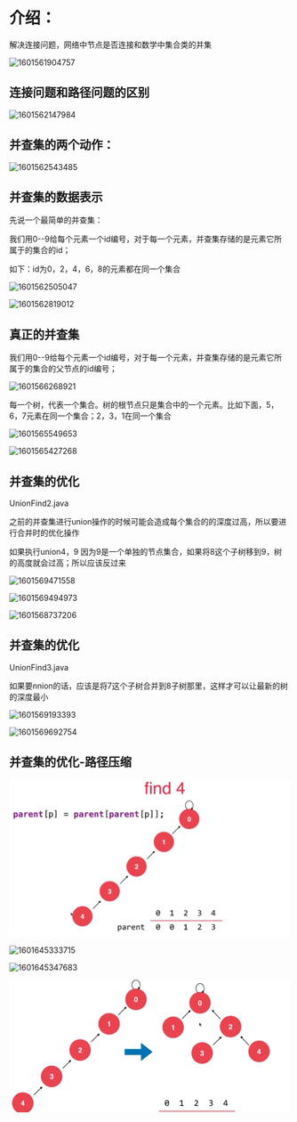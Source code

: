 



# 介绍：

解决连接问题，网络中节点是否连接和数学中集合类的并集

![1601561904757](https://gitee.com/gu_chun_bo/picture/raw/master/image/20201001221827-886950.png)

## 连接问题和路径问题的区别

![1601562147984](https://gitee.com/gu_chun_bo/picture/raw/master/image/20201001223852-546677.png)

## 并查集的两个动作：

![1601562543485](https://gitee.com/gu_chun_bo/picture/raw/master/image/20201001222904-843781.png)



## 并查集的数据表示

先说一个最简单的并查集：

我们用0--9给每个元素一个id编号，对于每一个元素，并查集存储的是元素它所属于的集合的id；

如下：id为0，2，4，6，8的元素都在同一个集合

![1601562505047](https://gitee.com/gu_chun_bo/picture/raw/master/image/20201001222825-119503.png)





![1601562819012](https://gitee.com/gu_chun_bo/picture/raw/master/image/20201001223354-660534.png)



## 真正的并查集

我们用0--9给每个元素一个id编号，对于每一个元素，并查集存储的是元素它所属于的集合的父节点的id编号；

![1601566268921](https://gitee.com/gu_chun_bo/picture/raw/master/image/20201001233110-188427.png)



每一个树，代表一个集合。树的根节点只是集合中的一个元素。比如下面，5，6，7元素在同一个集合；2，3，1在同一个集合

![1601565549653](https://gitee.com/gu_chun_bo/picture/raw/master/image/20201001231910-159994.png)





![1601565427268](https://gitee.com/gu_chun_bo/picture/raw/master/image/20201001231708-648794.png)



## 并查集的优化

UnionFind2.java

之前的并查集进行union操作的时候可能会造成每个集合的的深度过高，所以要进行合并时的优化操作

如果执行union4，9  因为9是一个单独的节点集合，如果将8这个子树移到9，树的高度就会过高；所以应该反过来

![1601569471558](https://gitee.com/gu_chun_bo/picture/raw/master/image/20201002002432-937171.png)

![1601569494973](https://gitee.com/gu_chun_bo/picture/raw/master/image/20201002002504-60668.png)

![1601568737206](https://gitee.com/gu_chun_bo/picture/raw/master/image/20201002001219-296817.png)





## 并查集的优化

UnionFind3.java

如果要nnion的话，应该是将7这个子树合并到8子树那里，这样才可以让最新的树的深度最小

![1601569193393](https://gitee.com/gu_chun_bo/picture/raw/master/image/20201002001955-195120.png)





![1601569692754](https://gitee.com/gu_chun_bo/picture/raw/master/image/20201002002813-447801.png)

## 并查集的优化-路径压缩

![1601645317952](assets/1601645317952.png)



![1601645333715](https://gitee.com/gu_chun_bo/picture/raw/master/image/20201002212856-385065.png)

![1601645347683](https://gitee.com/gu_chun_bo/picture/raw/master/image/20201002212908-20020.png)



![1601645403457](assets/1601645403457.png)







